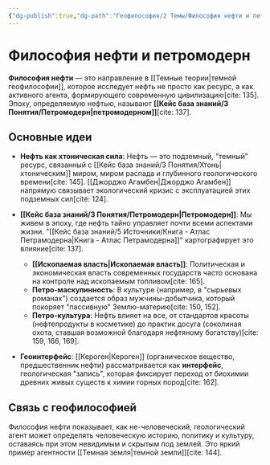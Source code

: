 ```yaml
---
{"dg-publish":true,"dg-path":"Геофилософия/2 Темы/Философия нефти и петромодерн","permalink":"/geofilosofiya/2-temy/filosofiya-nefti-i-petromodern/"}
---
```



# Философия нефти и петромодерн

**Философия нефти** — это направление в [[Темные теории\|темной геофилософии]], которое исследует нефть не просто как ресурс, а как активного агента, формирующего современную цивилизацию[cite: 135]. Эпоху, определяемую нефтью, называют **[[Кейс база знаний/3 Понятия/Петромодерн\|петромодерном]]**[cite: 137].

## Основные идеи

- **Нефть как хтоническая сила**: Нефть — это подземный, "темный" ресурс, связанный с [[Кейс база знаний/3 Понятия/Хтонь\|хтоническим]] миром, миром распада и глубинного геологического времени[cite: 145]. [[Джорджо Агамбен\|Джорджо Агамбен]] напрямую связывает экологический кризис с эксплуатацией этих подземных сил[cite: 124].

- **[[Кейс база знаний/3 Понятия/Петромодерн\|Петромодерн]]**: Мы живем в эпоху, где нефть тайно управляет почти всеми аспектами жизни. "[[Кейс база знаний/5 Источники/Книга - Атлас Петрамодерна\|Книга - Атлас Петрамодерна]]" картографирует это влияние[cite: 137].
    - **[[Ископаемая власть\|Ископаемая власть]]**: Политическая и экономическая власть современных государств часто основана на контроле над ископаемым топливом[cite: 165].
    - **Петро-маскулинность**: В культуре (например, в "сырьевых романах") создается образ мужчины-добытчика, который покоряет "пассивную" Землю-материю[cite: 150, 152].
    - **Петро-культура**: Нефть влияет на все, от стандартов красоты (нефтепродукты в косметике) до практик досуга (соколиная охота, ставшая возможной благодаря нефтяному богатству)[cite: 159, 166, 169].

- **Геоинтерфейс**: [[Кероген\|Кероген]] (органическое вещество, предшественник нефти) рассматривается как **интерфейс**, геологическая "запись", которая фиксирует переход от биохимии древних живых существ к химии горных пород[cite: 162].

## Связь с геофилософией
Философия нефти показывает, как не-человеческий, геологический агент может определять человеческую историю, политику и культуру, оставаясь при этом невидимым и скрытым под землей. Это яркий пример агентности [[Темная земля\|темной земли]][cite: 144].


